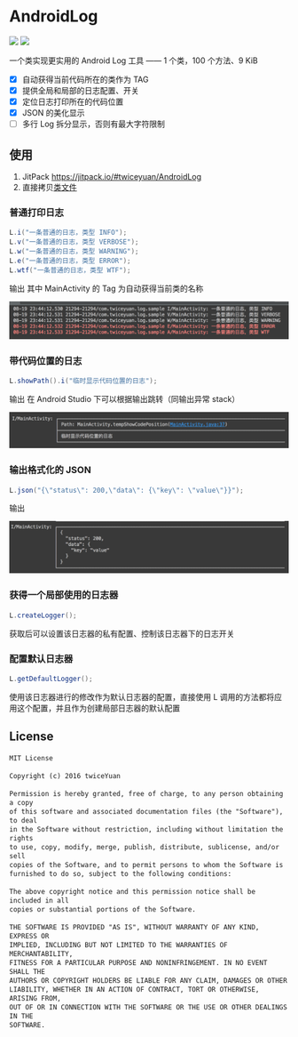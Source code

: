 # AndroidLog 

<a href="http://www.methodscount.com/?lib=com.github.twiceyuan%3AAndroidLog%3A1.0.2"><img src="https://img.shields.io/badge/Methods and size-102 | 9 KB-e91e63.svg"/></a>
[![](https://jitpack.io/v/twiceyuan/AndroidLog.svg)](https://jitpack.io/#twiceyuan/AndroidLog)


一个类实现更实用的 Android Log 工具 —— 1 个类，100 个方法、9 KiB

* [x] 自动获得当前代码所在的类作为 TAG
* [x] 提供全局和局部的日志配置、开关
* [x] 定位日志打印所在的代码位置
* [x] JSON 的美化显示
* [ ] 多行 Log 拆分显示，否则有最大字符限制

## 使用

1. JitPack https://jitpack.io/#twiceyuan/AndroidLog
2. 直接拷贝[类文件](library/src/main/java/com/twiceyuan/log/L.java)

### 普通打印日志
```java
L.i("一条普通的日志，类型 INFO");
L.v("一条普通的日志，类型 VERBOSE");
L.w("一条普通的日志，类型 WARNING");
L.e("一条普通的日志，类型 ERROR");
L.wtf("一条普通的日志，类型 WTF");
```
输出 其中 MainActivity 的 Tag 为自动获得当前类的名称

![](art/basic.png)

### 带代码位置的日志
```java
L.showPath().i("临时显示代码位置的日志");
```
输出 在 Android Studio 下可以根据输出跳转（同输出异常 stack）

![](art/path.png)

### 输出格式化的 JSON
```java
L.json("{\"status\": 200,\"data\": {\"key\": \"value\"}}");
```
输出

![](art/json.png)

### 获得一个局部使用的日志器
```java
L.createLogger();
```
获取后可以设置该日志器的私有配置、控制该日志器下的日志开关

### 配置默认日志器
```java
L.getDefaultLogger();
```
使用该日志器进行的修改作为默认日志器的配置，直接使用 L 调用的方法都将应用这个配置，并且作为创建局部日志器的默认配置

## License

```
MIT License

Copyright (c) 2016 twiceYuan

Permission is hereby granted, free of charge, to any person obtaining a copy
of this software and associated documentation files (the "Software"), to deal
in the Software without restriction, including without limitation the rights
to use, copy, modify, merge, publish, distribute, sublicense, and/or sell
copies of the Software, and to permit persons to whom the Software is
furnished to do so, subject to the following conditions:

The above copyright notice and this permission notice shall be included in all
copies or substantial portions of the Software.

THE SOFTWARE IS PROVIDED "AS IS", WITHOUT WARRANTY OF ANY KIND, EXPRESS OR
IMPLIED, INCLUDING BUT NOT LIMITED TO THE WARRANTIES OF MERCHANTABILITY,
FITNESS FOR A PARTICULAR PURPOSE AND NONINFRINGEMENT. IN NO EVENT SHALL THE
AUTHORS OR COPYRIGHT HOLDERS BE LIABLE FOR ANY CLAIM, DAMAGES OR OTHER
LIABILITY, WHETHER IN AN ACTION OF CONTRACT, TORT OR OTHERWISE, ARISING FROM,
OUT OF OR IN CONNECTION WITH THE SOFTWARE OR THE USE OR OTHER DEALINGS IN THE
SOFTWARE.
```
